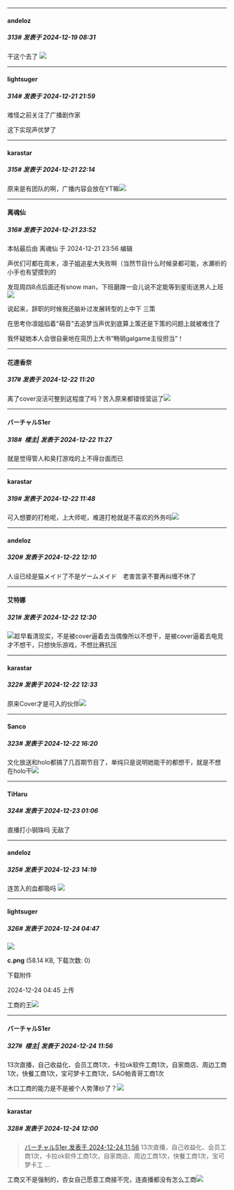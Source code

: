 ﻿
*****

####  andeloz  
##### 313#       发表于 2024-12-19 08:31

干这个去了
<img src="https://p.sda1.dev/20/ee3f56f4813fe04ee3ca89682100ed9b/C5C87CEF-9062-4DB2-9955-9EFBE01CEF76_1_105_c.jpeg" referrerpolicy="no-referrer">


*****

####  lightsuger  
##### 314#       发表于 2024-12-21 21:59

难怪之前关注了广播剧作家

这下实现声优梦了


*****

####  karastar  
##### 315#       发表于 2024-12-21 22:14

原来是有团队的啊，广播内容会放在YT嘛<img src="https://static.saraba1st.com/image/smiley/face2017/009.gif" referrerpolicy="no-referrer">


*****

####  离魂仙  
##### 316#       发表于 2024-12-21 23:52

 本帖最后由 离魂仙 于 2024-12-21 23:56 编辑 

声优们可都在周末，凛子姐追星大失败啊（当然节目什么时候录都可能，水瀬祈的小手也有望摸到的

发现周四8点后面还有snow man，下班磨蹭一会儿说不定能等到星街送男人上班<img src="https://static.saraba1st.com/image/smiley/face2017/067.png" referrerpolicy="no-referrer">

说起来，辞职的时候我还脑补过发展转型的上中下 三策

在思考你凛姐掐着"萌音"去追梦当声优到底算上策还是下策的问题上就被难住了

我怀疑她本人会很自豪地在简历上大书“畅销galgame主役担当”！


*****

####  花達香奈  
##### 317#       发表于 2024-12-22 11:20

离了cover没活可整到这程度了吗？苦入原来都错怪营运了<img src="https://static.saraba1st.com/image/smiley/face2017/067.png" referrerpolicy="no-referrer">


*****

####  バーチャルS1er  
##### 318#         楼主| 发表于 2024-12-22 11:27

就是觉得管人和臭打游戏的上不得台面而已


*****

####  karastar  
##### 319#       发表于 2024-12-22 11:48

可入想要的打枪呢，上大师呢，难道打枪就是不喜欢的外务吗<img src="https://static.saraba1st.com/image/smiley/face2017/094.png" referrerpolicy="no-referrer">


*****

####  andeloz  
##### 320#       发表于 2024-12-22 12:10

人设已经是猫メイド了不是ゲームメイド　老害苦录不要再纠缠不休了


*****

####  艾特娜  
##### 321#       发表于 2024-12-22 12:30

<img src="https://static.saraba1st.com/image/smiley/face2017/066.png" referrerpolicy="no-referrer">趁早看清现实，不是被cover逼着去当偶像所以不想干，是被cover逼着去电竞才不想干，只想快乐游戏，不想比赛抗压


*****

####  karastar  
##### 322#       发表于 2024-12-22 12:33

原来Cover才是可入的伙伴<img src="https://static.saraba1st.com/image/smiley/face2017/135.png" referrerpolicy="no-referrer">


*****

####  Sanco  
##### 323#       发表于 2024-12-22 16:20

文化放送和holo都搞了几百期节目了，单纯只是说明她能干的都想干，就是不想在holo干<img src="https://static.saraba1st.com/image/smiley/face2017/067.png" referrerpolicy="no-referrer">


*****

####  TiHaru  
##### 324#       发表于 2024-12-23 01:06

直播打小钢珠吗 无敌了


*****

####  andeloz  
##### 325#       发表于 2024-12-23 14:19

连苦入的血都吸吗
<img src="https://p.sda1.dev/20/03b6a1ffe0ad3718a30b51da5921f75d/Screenshot 2024-12-22 at 10.18.34 PM.png" referrerpolicy="no-referrer">


*****

####  lightsuger  
##### 326#       发表于 2024-12-24 04:47

<img src="https://img.saraba1st.com/forum/202412/24/044557eqf6g6fybwtyizot.png" referrerpolicy="no-referrer">

<strong>c.png</strong> (58.14 KB, 下载次数: 0)

下载附件

2024-12-24 04:45 上传

工商的王<img src="https://static.saraba1st.com/image/smiley/face2017/065.png" referrerpolicy="no-referrer">


*****

####  バーチャルS1er  
##### 327#         楼主| 发表于 2024-12-24 11:56

13次直播，自己收益化、会员工商1次，卡拉ok软件工商1次，自家商店、周边工商1次，快餐工商1次，宝可梦卡工商1次，SAO帕青哥工商1次

木口工商的能力是不是被个人势薄纱了？<img src="https://static.saraba1st.com/image/smiley/face2017/067.png" referrerpolicy="no-referrer">


*****

####  karastar  
##### 328#       发表于 2024-12-24 12:00

<blockquote><a href="httphttps://bbs.saraba1st.com/2b/forum.php?mod=redirect&amp;goto=findpost&amp;pid=67004016&amp;ptid=2204490" target="_blank">バーチャルS1er 发表于 2024-12-24 11:56</a>
13次直播，自己收益化、会员工商1次，卡拉ok软件工商1次，自家商店、周边工商1次，快餐工商1次，宝可梦卡工 ...</blockquote>
工商又不是强制的，杏女自己愿意工商接不完，连直播都没有怎么工商<img src="https://static.saraba1st.com/image/smiley/face2017/009.gif" referrerpolicy="no-referrer">

